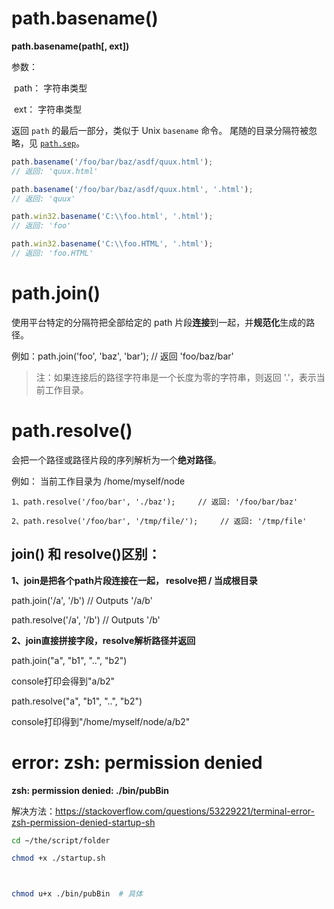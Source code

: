 # path.basename()

**path.basename(path[, ext])**

参数：

​		path： 字符串类型

​		ext： 字符串类型

返回 `path` 的最后一部分，类似于 Unix `basename` 命令。 尾随的目录分隔符被忽略，见 [`path.sep`](http://nodejs.cn/api/path.html#path_path_sep)。

```js
path.basename('/foo/bar/baz/asdf/quux.html');
// 返回: 'quux.html'

path.basename('/foo/bar/baz/asdf/quux.html', '.html');
// 返回: 'quux'

path.win32.basename('C:\\foo.html', '.html');
// 返回: 'foo'

path.win32.basename('C:\\foo.HTML', '.html');
// 返回: 'foo.HTML'
```

# path.join()

使用平台特定的分隔符把全部给定的 path 片段**连接**到一起，并**规范化**生成的路径。

例如：path.join('foo', 'baz', 'bar');     // 返回 'foo/baz/bar'

>注：如果连接后的路径字符串是一个长度为零的字符串，则返回 '.'，表示当前工作目录。

# path.resolve()



会把一个路径或路径片段的序列解析为一个**绝对路径**。

例如： 当前工作目录为 /home/myself/node

~~~
1、path.resolve('/foo/bar', './baz');     // 返回: '/foo/bar/baz'

2、path.resolve('/foo/bar', '/tmp/file/');     // 返回: '/tmp/file'
~~~

## join() 和 resolve()区别：

**1、join是把各个path片段连接在一起， resolve把  / 当成根目录**

path.join('/a', '/b')         // Outputs '/a/b'

path.resolve('/a', '/b')    // Outputs '/b'

**2、join直接拼接字段，resolve解析路径并返回**

path.join("a", "b1", "..", "b2")

console打印会得到"a/b2"

path.resolve("a", "b1", "..", "b2")

console打印得到"/home/myself/node/a/b2"



# error: zsh: permission denied

**zsh: permission denied: ./bin/pubBin**

解决方法：https://stackoverflow.com/questions/53229221/terminal-error-zsh-permission-denied-startup-sh

~~~~bash
cd ~/the/script/folder

chmod +x ./startup.sh



chmod u+x ./bin/pubBin  # 具体
~~~~

